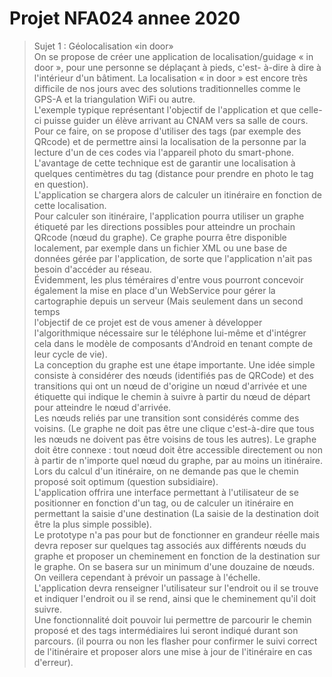 # Projet NFA024 annee 2020

>Sujet 1 : Géolocalisation «in door»  
On se propose de créer une application de localisation/guidage « in door », pour une personne se déplaçant à pieds, c'est-
à-dire à dire à l'intérieur d'un bâtiment. La localisation « in door » est encore très difficile de nos jours avec des solutions
traditionnelles comme le GPS-A et la triangulation WiFi ou autre.  
L'exemple typique représentant l'objectif de
l'application et que celle-ci puisse guider un élève arrivant au CNAM vers sa salle de cours.  
Pour ce faire, on se propose d'utiliser des tags (par exemple des QRcode) et de permettre ainsi la localisation de la
personne par la lecture d'un de ces codes via l'appareil photo du smart-phone.  
L'avantage de cette technique est de
garantir une localisation à quelques centimètres du tag (distance pour prendre en photo le tag en question).  
L'application se chargera alors de calculer un itinéraire en fonction de cette localisation.  
Pour calculer son itinéraire, l'application pourra utiliser un graphe étiqueté par les directions possibles pour atteindre un
prochain QRcode (nœud du graphe). Ce graphe pourra être disponible localement, par exemple dans un fichier XML ou
une base de données gérée par l'application, de sorte que l'application n'ait pas besoin d'accéder au réseau.  
Évidemment,
les plus téméraires d'entre vous pourront concevoir également la mise en place d'un WebService pour gérer la
cartographie depuis un serveur (Mais seulement dans un second temps  
l'objectif de ce projet est de vous amener à
développer l'algorithmique nécessaire sur le téléphone lui-même et d'intégrer cela dans le modèle de composants
d'Android en tenant compte de leur cycle de vie).  
La conception du graphe est une étape importante. Une idée simple consiste à considérer des nœuds (identifiés pas de
QRCode) et des transitions qui ont un nœud de d'origine un nœud d'arrivée et une étiquette qui indique le chemin à suivre
à partir du nœud de départ pour atteindre le nœud d'arrivée.  
Les nœuds reliés par une transition sont considérés comme
des voisins. (Le graphe ne doit pas être une clique c'est-à-dire que tous les nœuds ne doivent pas être voisins de tous les
autres). Le graphe doit être connexe : tout nœud doit être accessible directement ou non à partir de n'importe quel nœud
du graphe, par au moins un itinéraire. Lors du calcul d'un itinéraire, on ne demande pas que le chemin proposé soit
optimum (question subsidiaire).  
L'application offrira une interface permettant à l'utilisateur de se positionner en fonction d'un tag, ou de calculer un
itinéraire en permettant la saisie d'une destination (La saisie de la destination doit être la plus simple possible).  
Le
prototype n'a pas pour but de fonctionner en grandeur réelle mais devra reposer sur quelques tag associés aux différents
nœuds du graphe et proposer un cheminement en fonction de la destination sur le graphe. On se basera sur un minimum
d'une douzaine de nœuds. On veillera cependant à prévoir un passage à l'échelle.  
L'application devra renseigner
l'utilisateur sur l'endroit ou il se trouve et indiquer l'endroit ou il se rend, ainsi que le cheminement qu'il doit suivre.  
Une
fonctionnalité doit pouvoir lui permettre de parcourir le chemin proposé et des tags intermédiaires lui seront indiqué
durant son parcours. (il pourra ou non les flasher pour confirmer le suivi correct de l'itinéraire et proposer alors une mise à
jour de l'itinéraire en cas d'erreur).